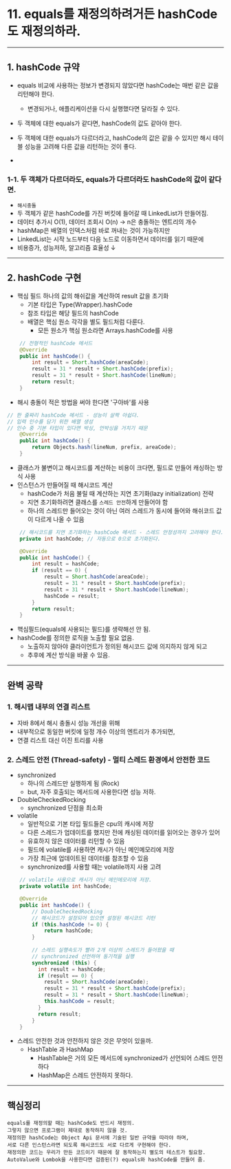 # 11. equals를 재정의하려거든 hashCode도 재정의하라.

---

## 1. hashCode 규약
- equals 비교에 사용하는 정보가 변경되지 않았다면 hashCode는 매번 같은 값을 리턴해야 한다.
  - 변경되거나, 애플리케이션을 다시 실행했다면 달라질 수 있다.
- 두 객체에 대한 equals가 같다면, hashCode의 값도 같아야 한다.
- 두 객체에 대한 equals가 다르더라고, hashCode의 값은 같을 수 있지만 해시 테이블 성능을 고려해 다른 값을 리턴하는 것이 좋다.

- 
### 1-1. 두 객체가 다르더라도, equals가 다르더라도 hashCode의 값이 같다면.
- `해시충돌`
- 두 객체가 같은 hashCode를 가진 버킷에 들어갈 때 LinkedList가 만들어짐.
- 데이터 추가시 O(1), 데이터 조회시 O(n) -> n은 충돌하는 엔트리의 개수
- hashMap은 배열의 인덱스처럼 바로 꺼내는 것이 가능하지만
- LinkedList는 시작 노드부터 다음 노드로 이동하면서 데이터를 읽기 때문에 
- 비용증가, 성능저하, 알고리즘 효율성 ↓

---

## 2. hashCode 구현
- 핵심 필드 하나의 값의 해쉬값을 계산하여 result 값을 초기화
  - 기본 타입은 Type(Wrapper).hashCode
  - 참조 타입은 해당 필드의 hashCode
  - 배열은 핵심 원소 각각을 별도 필드처럼 다룬다.
    - 모든 원소가 핵심 원소라면 Arrays.hashCode를 사용
```java
    // 전형적인 hashCode 메서드
    @Override 
    public int hashCode() {
        int result = Short.hashCode(areaCode);
        result = 31 * result + Short.hashCode(prefix);
        result = 31 * result + Short.hashCode(lineNum);
        return result;
    }
```
-  해시 충돌이 적은 방법을 써야 한다면 '구아바'를 사용

```java
// 한 줄짜리 hashCode 메서드 - 성능이 살짝 아쉽다.
// 입력 인수를 담기 위한 배열 생성
// 인수 중 기본 타입이 있다면 박싱, 언박싱을 거치기 때문
    @Override 
    public int hashCode() {
        return Objects.hash(lineNum, prefix, areaCode);
    }
```
- 클래스가 불변이고 해시코드를 계산하는 비용이 크다면, 필드로 만들어 캐싱하는 방식 사용
- 인스턴스가 만들어질 때 해시코드 계산
  - hashCode가 처음 불릴 때 계산하는 지연 초기화(lazy initialization) 전략
  - 지연 초기화하려면 클래스를 `스레드 안전`하게 만들어야 함
  - 하나의 스레드만 들어오는 것이 아닌 여러 스레드가 동시에 들어와 해쉬코드 값이 다르게 나올 수 있음
```java
    // 해시코드를 지연 초기화하는 hashCode 메서드 - 스레드 안정성까지 고려해야 한다. (71쪽)
    private int hashCode; // 자동으로 0으로 초기화된다.

    @Override 
    public int hashCode() {
        int result = hashCode;
        if (result == 0) {
            result = Short.hashCode(areaCode);
            result = 31 * result + Short.hashCode(prefix);
            result = 31 * result + Short.hashCode(lineNum);
            hashCode = result;
        }
        return result;
    }
```
- 핵심필드(equals에 사용되는 필드)를 생략해선 안 됨.
- hashCode를 정의한 로직을 노출할 필요 없음.
  - 노출하지 않아야 클라이언트가 정의된 해시코드 값에 의지하지 않게 되고 
  - 추후에 계산 방식을 바꿀 수 있음.

---

## 완벽 공략
### 1. 해시맵 내부의 연결 리스트
- 자바 8에서 해시 충돌시 성능 개선을 위해 
- 내부적으로 동일한 버킷에 일정 개수 이상의 엔트리가 추가되면, 
- 연결 리스트 대신 이진 트리를 사용

### 2. 스레드 안전 (Thread-safety) - 멀티 스레드 환경에서 안전한 코드
- synchronized 
  - 하나의 스레드만 실행하게 됨 (Rock)
  - but, 자주 호출되는 메서드에 사용한다면 성능 저하.
- DoubleCheckedRocking
  - synchronized 단점을 최소화
- volatile
  - 일반적으로 기본 타입 필드들은 cpu의 캐시에 저장
  - 다른 스레드가 업데이트를 했지만 전에 캐싱된 데이터를 읽어오는 경우가 있어
  - 유효하지 않은 데이터를 리턴할 수 있음
  - 필드에 volatile를 사용하면 캐시가 아닌 메인메모리에 저장
  - 가장 최근에 업데이트된 데이터를 참조할 수 있음
  - synchronized를 사용할 때는 volatile까지 사용 고려
```java
    // volatile 사용으로 캐시가 아닌 메인메모리에 저장.
    private volatile int hashCode;

    @Override 
    public int hashCode() {
        // DoubleCheckedRocking
        // 해시코드가 설정되어 있으면 설정된 해시코드 리턴  
        if (this.hashCode != 0) {
            return hashCode;
        }
    
        // 스레드 실행속도가 빨라 2개 이상의 스레드가 들어왔을 때
        // synchronized 선언하여 동기적을 실행 
        synchronized (this) {
          int result = hashCode;
          if (result == 0) {
            result = Short.hashCode(areaCode);
            result = 31 * result + Short.hashCode(prefix);
            result = 31 * result + Short.hashCode(lineNum);
            this.hashCode = result;
          }
          return result;
        }
    }
```
- 스레드 안전한 것과 안전하지 않은 것은 무엇이 있을까.
  - HashTable 과 HashMap
    - HashTable은 거의 모든 메서드에 synchronized가 선언되어 스레드 안전하다
    - HashMap은 스레드 안전하지 못하다.

---
## 핵심정리
```
equals를 재정의할 때는 hashCode도 반드시 재정의.
그렇지 않으면 프로그램이 제대로 동작하지 않을 것.
재정의한 hashCode는 Object Api 문서에 기술된 일반 규약을 따라야 하며,
서로 다른 인스턴스라면 되도록 해시코드도 서로 다르게 구현해야 한다.
재정의한 코드는 우리가 만든 코드이기 때문에 잘 동작하는지 별도의 테스트가 필요함.
AutoValue와 Lombok을 사용한다면 검증된(?) equals와 hashCode를 만들어 줌.
```